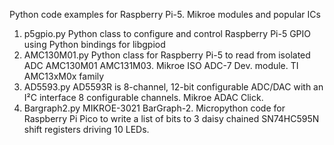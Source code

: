 Python code examples for Raspberry Pi-5.  Mikroe modules and popular ICs

1. p5gpio.py      Python class to configure and control Raspberry Pi-5 GPIO using Python bindings for libgpiod
2. AMC130M01.py   Python class for Raspberry Pi-5 to read from isolated ADC AMC130M01 AMC131M03. Mikroe ISO ADC-7 Dev. module.  TI AMC13xM0x family
3. AD5593.py      AD5593R is 8-channel, 12-bit configurable ADC/DAC with an I²C interface 8 configurable channels. Mikroe ADAC Click. 
4. Bargraph2.py MIKROE-3021 BarGraph-2. Micropython code for Raspberry Pi Pico to write a list of bits to 3 daisy chained SN74HC595N shift registers driving 10 LEDs.
